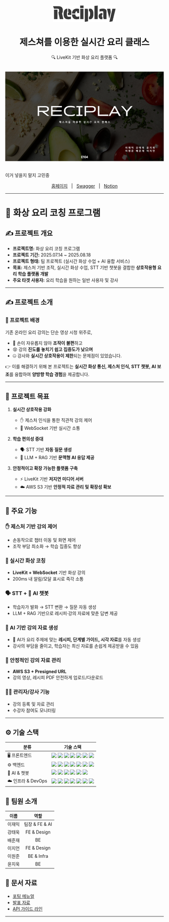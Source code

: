 <p align="center">
  <picture>
    <!-- 다크 모드일 때 흰색 로고 -->
    <source
      srcset="https://raw.githubusercontent.com/Reciplay/resources/059600f410f382802c7fba1546667bc7bd98b923/logowhite.svg"
      media="(prefers-color-scheme: dark)" />
    <!-- 라이트 모드일 때 검은색 로고 -->
    <source
      srcset="https://raw.githubusercontent.com/Reciplay/resources/059600f410f382802c7fba1546667bc7bd98b923/logoblack.svg"
      media="(prefers-color-scheme: light)" />
    <!-- picture 태그 미지원 브라우저용 fallback -->
    <img
      src="https://raw.githubusercontent.com/Reciplay/resources/059600f410f382802c7fba1546667bc7bd98b923/logoblack.svg"
      alt="Path Finder Logo"
      width="200" />
  </picture>
</p>
<div align="center">
  <h1>제스쳐를 이용한 실시간 요리 클래스</h1>
  <p>🔍 LiveKit 기반 화상 요리 플랫폼 🔍</p>
</div>

<br/>

<div align="center">
  <img src="https://github.com/Reciplay/resources/blob/main/main.png?raw=true"/>
</div>

<br/>

이거 넣을지 말지 고민중
<div align="center">
  <a href="https://sembot.co.kr/">홈페이지</a>
  &nbsp; | &nbsp;
  <a href="http://k11s102.p.ssafy.io:8080/swagger-ui/index.html">Swagger</a>
  &nbsp; | &nbsp;
  <a href="https://season-poison-a39.notion.site/Project-1134ef984a1880afa035f50350278481?pvs=4">Notion</a>
</div>

---
# 🍳 화상 요리 코칭 프로그램

## ✍️ 프로젝트 개요
- **프로젝트명:** 화상 요리 코칭 프로그램  
- **프로젝트 기간:** 2025.07.14 ~ 2025.08.18 
- **프로젝트 형태:** 팀 프로젝트 (실시간 화상 수업 + AI 융합 서비스)  
- **목표:** 제스처 기반 조작, 실시간 화상 수업, STT 기반 챗봇을 결합한 **상호작용형 요리 학습 플랫폼 개발**  
- **주요 타겟 사용자:** 요리 학습을 원하는 일반 사용자 및 강사  

---

## ✍️ 프로젝트 소개

### 📌 프로젝트 배경
기존 온라인 요리 강의는 단순 영상 시청 위주로,  
- 🙅 손이 자유롭지 않아 **조작이 불편**하고  
- 😵 강의 **진도를 놓치기 쉽고 집중도가 낮으며**  
- 🤐 강사와 **실시간 상호작용이 제한**되는 문제점이 있었습니다.  

👉 이를 해결하기 위해 본 프로젝트는 **실시간 화상 통신, 제스처 인식, STT 챗봇, AI 보조**를 융합하여 **양방향 학습 경험**을 제공합니다.  

---

## 🚀 프로젝트 목표
1. **실시간 상호작용 강화**  
   - ✋ 제스처 인식을 통한 직관적 강의 제어  
   - 🔗 WebSocket 기반 실시간 소통  

2. **학습 편의성 증대**  
   - 🗣️ STT 기반 **자동 질문 생성**  
   - 🤖 LLM + RAG 기반 **문맥형 AI 응답 제공**  

3. **안정적이고 확장 가능한 플랫폼 구축**  
   - ⚡ LiveKit 기반 **저지연 미디어 서버**  
   - ☁️ AWS S3 기반 **안정적 자료 관리 및 확장성 확보**  

---

## 📌 주요 기능
### ✋ 제스처 기반 강의 제어
- 손동작으로 챕터 이동 및 화면 제어  
- 조작 부담 최소화 → 학습 집중도 향상  

### 🎥 실시간 화상 코칭
- **LiveKit + WebSocket** 기반 화상 강의  
- 200ms 내 알림/모달 표시로 즉각 소통  

### 🗣️ STT + 🤖 AI 챗봇
- 학습자가 발화 → STT 변환 → 질문 자동 생성  
- LLM + RAG 기반으로 레시피·강의 자료에 맞춘 답변 제공

### 📝 AI 기반 강의 자료 생성
- 🤖 AI가 요리 주제에 맞는 **레시피, 단계별 가이드, 시각 자료**를 자동 생성  
- 강사의 부담을 줄이고, 학습자는 최신 자료를 손쉽게 제공받을 수 있음  

### 📂 안정적인 강의 자료 관리
- **AWS S3 + Presigned URL**  
- 강의 영상, 레시피 PDF 안전하게 업로드/다운로드  

### 👨‍🏫 관리자/강사 기능
- 강의 등록 및 자료 관리  
- 수강자 참여도 모니터링  

---

## ⚙️ 기술 스택
<table>
  <thead>
    <tr>
      <th>분류</th>
      <th>기술 스택</th>
    </tr>
  </thead>
  <tbody>
    <tr>
      <td>🖥️ 프론트엔드</td>
      <td>
        <img src="https://img.shields.io/badge/Next.js-000000?style=flat&logo=next.js&logoColor=white"/>
        <img src="https://img.shields.io/badge/React-61DAFB?style=flat&logo=react&logoColor=white"/>
        <img src="https://img.shields.io/badge/TypeScript-3178C6?style=flat&logo=typescript&logoColor=white"/>
        <img src="https://img.shields.io/badge/SCSS-CC6699?style=flat&logo=sass&logoColor=white"/>
        <img src="https://img.shields.io/badge/Zustand-1572B6?style=flat&logo=react&logoColor=white"/>
        <img src="https://img.shields.io/badge/NextAuth-000000?style=flat&logo=auth0&logoColor=white"/>
        <img src="https://img.shields.io/badge/Jest-C21325?style=flat&logo=jest&logoColor=white"/>
      </td>
    </tr>
    <tr>
      <td>⚙️ 백엔드</td>
      <td>
        <img src="https://img.shields.io/badge/Java-007396?style=flat&logo=openjdk&logoColor=white"/>
        <img src="https://img.shields.io/badge/SpringBoot-6DB33F?style=flat&logo=springboot&logoColor=white"/>
        <img src="https://img.shields.io/badge/Spring%20Security-6DB33F?style=flat&logo=Spring-Security&logoColor=white"/>
        <img src="https://img.shields.io/badge/Hibernate-59666C?style=flat&logo=hibernate&logoColor=white"/>
        <img src="https://img.shields.io/badge/QueryDSL-005571?style=flat&logo=spring&logoColor=white"/>
        <img src="https://img.shields.io/badge/MySQL-4479A1?style=flat&logo=mysql&logoColor=white"/>
        <img src="https://img.shields.io/badge/JUnit5-25A162?style=flat&logo=junit5&logoColor=white"/>
      </td>
    </tr>
    <tr>
      <td>🤖 AI & 챗봇</td>
      <td>
        <img src="https://img.shields.io/badge/Python-3776AB?style=flat&logo=python&logoColor=white"/>
        <img src="https://img.shields.io/badge/FastAPI-009688?style=flat&logo=fastapi&logoColor=white"/>
        <img src="https://img.shields.io/badge/STT-Speech--to--Text-FF6F00?style=flat&logo=google&logoColor=white"/>
        <img src="https://img.shields.io/badge/LLM-GPT-8A2BE2?style=flat&logo=openai&logoColor=white"/>
        <img src="https://img.shields.io/badge/RAG-009688?style=flat&logo=elastic&logoColor=white"/>
        <img src="https://img.shields.io/badge/AI%20자료%20생성-FF1493?style=flat&logo=ai&logoColor=white"/>
      </td>
    </tr>
    <tr>
      <td>☁️ 인프라 & DevOps</td>
      <td>
        <img src="https://img.shields.io/badge/Amazon%20EC2-FF9900?style=flat&logo=amazon-ec2&logoColor=white"/>
        <img src="https://img.shields.io/badge/Amazon%20S3-569A31?style=flat&logo=amazon-s3&logoColor=white"/>
        <img src="https://img.shields.io/badge/Redis-DC382D?style=flat&logo=redis&logoColor=white"/>
        <img src="https://img.shields.io/badge/Nginx-009639?style=flat&logo=nginx&logoColor=white"/>
        <img src="https://img.shields.io/badge/Docker-2496ED?style=flat&logo=docker&logoColor=white"/>
        <img src="https://img.shields.io/badge/GitHub%20Actions-2088FF?style=flat&logo=github-actions&logoColor=white"/>
        <img src="https://img.shields.io/badge/Ubuntu-E95420?style=flat&logo=ubuntu&logoColor=white"/>
      </td>
    </tr>
  </tbody>
</table>


## 👥 팀원 소개
| 이름 | 역할 |
|:----:|:----:|
| 이재익 | 팀장 & FE & AI |
| 강태욱 | FE & Design |
| 배준재 | BE |
| 이지언 | FE & Design |
| 이원준 | BE & Infra |
| 윤지욱 | BE |

## 📂 문서 자료

- [포팅 메뉴얼](https://github.com/Reciplay/exec/blob/main/README.md)
- [발표 자료](https://github.com/Reciplay/resources/blob/main/%ED%99%94%EC%83%81%EC%9A%94%EB%A6%AC%EC%BD%94%EC%B9%98%ED%94%84%EB%A1%9C%EA%B7%B8%EB%9E%A8.pdf)
- [API 가이드 라인](https://github.com/Reciplay/.github/blob/main/API_%EA%B0%80%EC%9D%B4%EB%93%9C%EB%9D%BC%EC%9D%B8.pdf)

---
